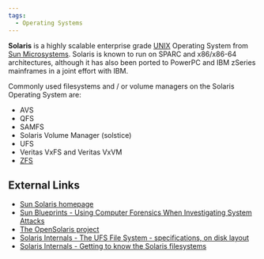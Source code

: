 ```yaml
---
tags:
  - Operating Systems
---
```

**Solaris** is a highly scalable enterprise grade [UNIX](unix.md) Operating
System from [Sun Microsystems](sun_microsystems_inc.md). Solaris is known to run on
SPARC and x86/x86-64 architectures, although it has also been
ported to PowerPC and IBM zSeries mainframes in a joint effort with IBM.

Commonly used filesystems and / or volume managers on the Solaris
Operating System are:

* AVS
* QFS
* SAMFS
* Solaris Volume Manager (solstice)
* UFS
* Veritas VxFS and Veritas VxVM
* [ZFS](zfs.md)

## External Links

* [Sun Solaris homepage](https://www.oracle.com/it-infrastructure/)
* [Sun Blueprints - Using Computer Forensics When Investigating System Attacks](https://www.oracle.com/it-infrastructure/)
* [The OpenSolaris project](http://www.opensolaris.org)
* [Solaris Internals - The UFS File System - specifications, on disk layout](https://www.savvas.com/)
* [Solaris Internals - Getting to know the Solaris filesystems](http://www.solarisinternals.com/si/reading/sunworldonline/swol-05-1999/swol-05-filesystem.html)
